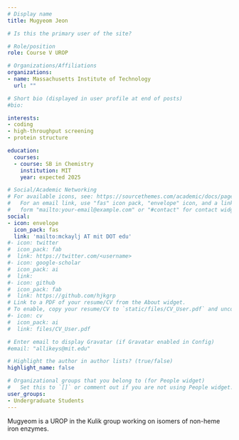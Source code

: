 ```yaml
---
# Display name
title: Mugyeom Jeon

# Is this the primary user of the site?

# Role/position
role: Course V UROP

# Organizations/Affiliations
organizations:
- name: Massachusetts Institute of Technology
  url: ""

# Short bio (displayed in user profile at end of posts)
#bio: 

interests:
- coding
- high-throughput screening
- protein structure

education:
  courses:
  - course: SB in Chemistry
    institution: MIT
    year: expected 2025

# Social/Academic Networking
# For available icons, see: https://sourcethemes.com/academic/docs/page-builder/#icons
#   For an email link, use "fas" icon pack, "envelope" icon, and a link in the
#   form "mailto:your-email@example.com" or "#contact" for contact widget.
social:
- icon: envelope
  icon_pack: fas
  link: 'mailto:mckaylj AT mit DOT edu'
#- icon: twitter
#  icon_pack: fab
#  link: https://twitter.com/<username>
#- icon: google-scholar
#  icon_pack: ai
#  link: 
#- icon: github
#  icon_pack: fab
#  link: https://github.com/hjkgrp
# Link to a PDF of your resume/CV from the About widget.
# To enable, copy your resume/CV to `static/files/CV_User.pdf` and uncomment the lines below.
#- icon: cv
#  icon_pack: ai
#  link: files/CV_User.pdf

# Enter email to display Gravatar (if Gravatar enabled in Config)
#email: "allikeys@mit.edu"

# Highlight the author in author lists? (true/false)
highlight_name: false

# Organizational groups that you belong to (for People widget)
#   Set this to `[]` or comment out if you are not using People widget.
user_groups:
- Undergraduate Students
---
```

Mugyeom is a UROP in the Kulik group working on isomers of non-heme iron enzymes.
